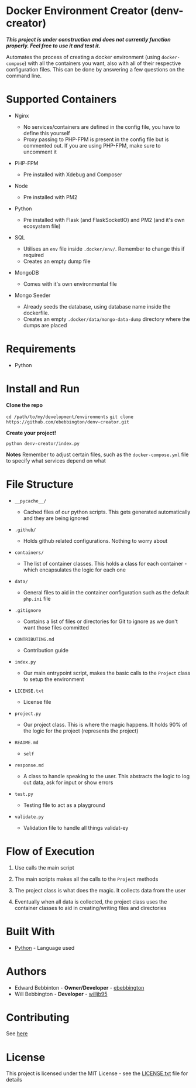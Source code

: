 # Docker Environment Creator (denv-creator)

***This project is under construction and does not currently function properly. Feel free to use it and test it.***

Automates the process of creating a docker environment (using `docker-compose`) with all the containers you want, also with all of their respective configuration files. This can be done by answering a few questions on the command line.

# Supported Containers

* Nginx
    * No services/containers are defined in the config file, you have to define this yourself
    * Proxy passing to PHP-FPM is present in the config file but is commented out. If you are using PHP-FPM, make sure to uncomment it

* PHP-FPM
    * Pre installed with Xdebug and Composer

* Node
    * Pre installed with PM2

* Python
    * Pre installed with Flask (and FlaskSocketIO) and PM2 (and it's own ecosystem file)

* SQL
    * Utilises an `env` file inside `.docker/env/`. Remember to change this if required
    * Creates an empty dump file

* MongoDB
    * Comes with it's own environmental file

* Mongo Seeder
    * Already seeds the database, using database name inside the dockerfile.
    * Creates an empty `.docker/data/mongo-data-dump` directory where the dumps are placed

# Requirements

* Python

# Install and Run

**Clone the repo**

`cd /path/to/my/development/environments`
`git clone https://github.com/ebebbington/denv-creator.git`
 
**Create your project!**
 
`python denv-creator/index.py`

**Notes**
Remember to adjust certain files, such as the `docker-compose.yml` file to specify what services depend on what
 
# File Structure

* `__pycache__/`
  * Cached files of our python scripts. This gets generated automatically and they are being ignored
  
* `.github/`
  * Holds github related configurations. Nothing to worry about
  
* `containers/`
  * The list of container classes. This holds a class for each container - which encapsulates the logic for each one
  
* `data/`
  * General files to aid in the container configuration such as the default `php.ini` file
  
* `.gitignore`
  * Contains a list of files or directories for Git to ignore as we don't want those files committed
  
* `CONTRIBUTING.md`
  * Contribution guide
  
* `index.py`
  * Our main entrypoint script, makes the basic calls to the `Project` class to setup the environment
  
* `LICENSE.txt`
  * License file
  
* `project.py`
  * Our project class. This is where the magic happens. It holds 90% of the logic for the project (represents the project)
  
* `README.md`
  * `self`
  
* `response.md`
  * A class to handle speaking to the user. This abstracts the logic to log out data, ask for input or show errors

* `test.py`
  * Testing file to act as a playground
  
* `validate.py`
  * Validation file to handle all things validat-ey

# Flow of Execution

1. Use calls the main script

2. The main scripts makes all the calls to the `Project` methods

3. The project class is what does the magic. It collects data from the user

4. Eventually when all data is collected, the project class uses the container classes to aid in creating/writing files and directories

# Built With

* [Python](https://docs.python.org) - Language used

# Authors

* Edward Bebbinton - **Owner/Developer** - [ebebbington](https://github.com/ebebbington)
* Will Bebbington - **Developer** - [willjb95](https://github.com/willjb95)

# Contributing

See [here](#CONTRIBUTING.md)

# License

This project is licensed under the MIT License - see the [LICENSE.txt](LICENSE.txt) file for details
